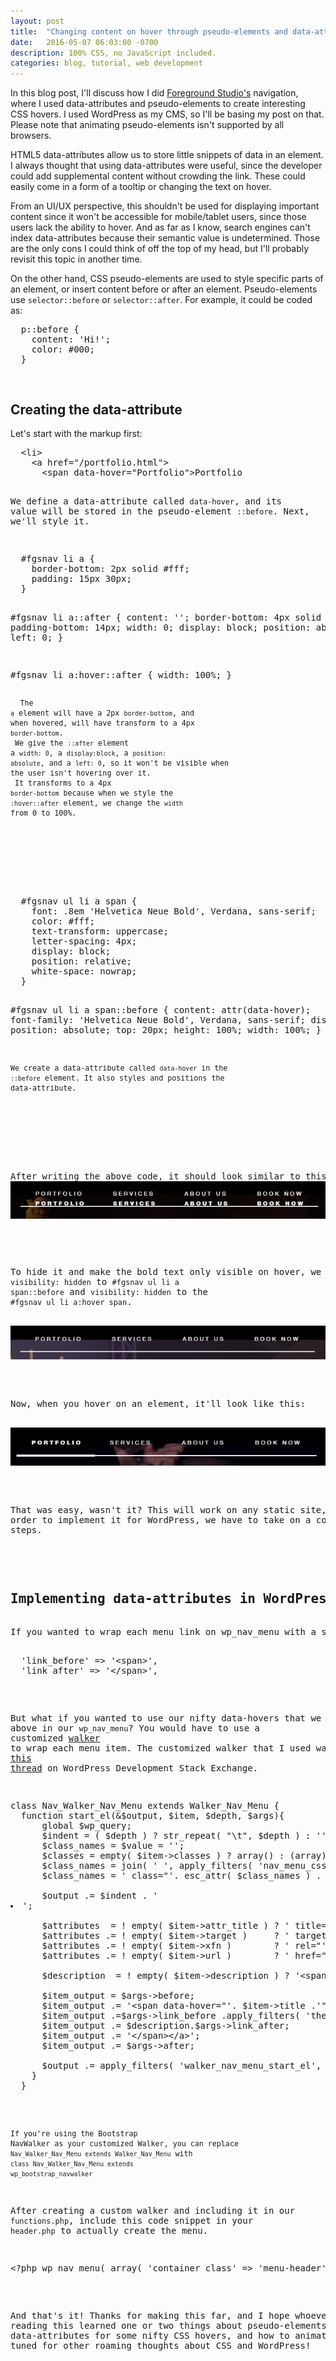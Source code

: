 ```yaml
---
layout: post
title:  "Changing content on hover through pseudo-elements and data-attributes."
date:   2016-05-07 06:03:00 -0700
description: 100% CSS, no JavaScript included.
categories: blog, tutorial, web development
---
```


<!-- "Changing content on hover by animating pseudo-elements and using data-attributes." -->

In this blog post, I'll discuss how I did [Foreground Studio's][fgs] navigation, where I used data-attributes and pseudo-elements to create interesting CSS hovers. I used WordPress as my CMS, so I'll be basing my post on that. Please note that animating pseudo-elements isn't supported by all browsers.

HTML5 data-attributes allow us to store little snippets of data in an element. I always thought that using data-attributes were useful, since the developer could add supplemental content without crowding the link. These could easily come in a form of a tooltip or changing the text on hover.

From an UI/UX perspective, this shouldn't be used for displaying important content since it won't be accessible for mobile/tablet users, since those users lack the ability to hover. And as far as I know, search engines can't index data-attributes because their semantic value is undetermined. Those are the only cons I could think of off the top of my head, but I'll probably revisit this topic in another time.

On the other hand, CSS pseudo-elements are used to style specific parts of an element, or insert content before or after an element. Pseudo-elements use <code>selector::before</code> or <code>selector::after</code>. For example, it could be coded as:

<pre>
  p::before {
    content: 'Hi!';
    color: #000;
  }
</pre>

<h2 style="padding-top:30px;">Creating the data-attribute</h2>

Let's start with the markup first:

<pre>
  &lt;li&gt;
    &lt;a href="/portfolio.html"&gt;
      &lt;span data-hover="Portfolio">Portfolio</span&gt;
    &lt;/a&gt;
  &lt;/li&gt;
</pre>

We define a data-attribute called <code>data-hover</code>, and its value will be stored in the pseudo-element <code>::before</code>. Next, we'll style it.

<div class="col-md-12" style="padding-bottom: 50px"><pre>
  #fgsnav li a {
    border-bottom: 2px solid #fff;
    padding: 15px 30px;
  }

  #fgsnav li a::after {
    content: '';
    border-bottom: 4px solid #fff;
    padding-bottom: 14px;
    width: 0;
    display: block;
    position: absolute;
    left: 0;
  }

  #fgsnav li a:hover::after {
    width: 100%;
  }
</pre>
<small>
The <code>a</code> element will have a 2px <code>border-bottom</code>, and when hovered, will have transform to a 4px <code>border-bottom</code>.<br>
We give the <code>::after</code> element a <code>width: 0</code>, a <code>display:block</code>, a <code>position: absolute</code>, and a <code>left: 0</code>, so it won't be visible when the user isn't hovering over it.<br>
It transforms to a 4px <code>border-bottom</code> because when we style the <code>:hover::after</code> element, we change the <code>width</code> from 0 to 100%.
</small>
</div>

<div class="col-md-12" style="padding-bottom: 50px"><pre>
  #fgsnav ul li a span {
    font: .8em 'Helvetica Neue Bold', Verdana, sans-serif;
    color: #fff;
    text-transform: uppercase;
    letter-spacing: 4px;
    display: block;
    position: relative;
    white-space: nowrap;
  }

  #fgsnav ul li a span::before {
    content: attr(data-hover);
    font-family: 'Helvetica Neue Bold', Verdana, sans-serif;
    display: block;
    position: absolute;
    top: 20px;
    height: 100%;
    width: 100%;
  }
</pre>
<small>We create a data-attribute called <code>data-hover</code> in the <code>::before</code> element. It also styles and positions the data-attribute.</small>
</div>


After writing the above code, it should look similar to this:
<img src="/assets/img/blog_05-07_data-attr_1.png" style="padding-bottom: 30px">

To hide it and make the bold text only visible on hover, we add <code>visibility: hidden</code> to <code>#fgsnav ul li a span::before</code> and <code>visibility: hidden</code> to the <code>#fgsnav ul li a:hover span</code>.

<img src="/assets/img/blog_05-07_data-attr_2.png" style="padding-bottom: 30px">

Now, when you hover on an element, it'll look like this:

<img src="/assets/img/blog_05-07_data-attr_3.png" style="padding-bottom: 30px">

That was easy, wasn't it? This will work on any static site, but in order to implement it for WordPress, we have to take on a couple more steps.

<h2 style="padding-top:30px;">Implementing data-attributes in WordPress</h2>
If you wanted to wrap each menu link on wp_nav_menu with a span (or any other tag), you could easily do so by including this snippet of code in wp_nav_menu:

<pre>
  'link_before' => '&lt;span&gt;',
  'link_after' => '&lt;/span&gt;',
</pre>

But what if you wanted to use our nifty data-hovers that we made above in our <code>wp_nav_menu</code>? You would have to use a customized [walker][walker] to wrap each menu item. The customized walker that I used was found on [this thread][walker] on WordPress Development Stack Exchange.

<pre>
class Nav_Walker_Nav_Menu extends Walker_Nav_Menu {
  function start_el(&$output, $item, $depth, $args){
      global $wp_query;
      $indent = ( $depth ) ? str_repeat( "\t", $depth ) : '';
      $class_names = $value = '';
      $classes = empty( $item->classes ) ? array() : (array) $item->classes;
      $class_names = join( ' ', apply_filters( 'nav_menu_css_class', array_filter( $classes ), $item ) );
      $class_names = ' class="'. esc_attr( $class_names ) . '"';

      $output .= $indent . '<li id="menu-item-'. $item->ID . '"' . $value . $class_names .'>';

      $attributes  = ! empty( $item->attr_title ) ? ' title="'  . esc_attr( $item->attr_title ) .'"' : '';
      $attributes .= ! empty( $item->target )     ? ' target="' . esc_attr( $item->target     ) .'"' : '';
      $attributes .= ! empty( $item->xfn )        ? ' rel="'    . esc_attr( $item->xfn        ) .'"' : '';
      $attributes .= ! empty( $item->url )        ? ' href="'   . esc_attr( $item->url        ) .'"' : '';

      $description  = ! empty( $item->description ) ? '&lt;span&gt;'.esc_attr( $item->description ).'&lt;/span&gt;' : '';

      $item_output = $args->before;
      $item_output .= '<a'. $attributes .'>&lt;span data-hover="'. $item->title .'"&gt;';
      $item_output .=$args->link_before .apply_filters( 'the_title', $item->title, $item->ID );
      $item_output .= $description.$args->link_after;
      $item_output .= '&lt;/span&gt;&lt;/a&gt;';
      $item_output .= $args->after;

      $output .= apply_filters( 'walker_nav_menu_start_el', $item_output, $item, $depth, $args );
    }
  }
</pre>
<small style="padding-bottom: 30px">If you're using the Bootstrap NavWalker as your customized Walker, you can replace <code>Nav_Walker_Nav_Menu extends Walker_Nav_Menu</code> with <code>class Nav_Walker_Nav_Menu extends wp_bootstrap_navwalker</code></small>

After creating a custom walker and including it in our <code>functions.php</code>, include this code snippet in your <code>header.php</code> to actually create the menu.

<pre>
&lt;?php wp_nav_menu( array( 'container_class' => 'menu-header', 'theme_location' => 'primary', 'walker' => new Nav_Walker_Nav_Menu() ) ); ?&gt;
</pre>

And that's it! Thanks for making this far, and I hope whoever is reading this learned one or two things about pseudo-elements, how to use data-attributes for some nifty CSS hovers, and how to animate them. Stay tuned for other roaming thoughts about CSS and WordPress!



[fgs]:      www.foregroundstudios.net/demo-home/
[walker]:   http://wordpress.stackexchange.com/questions/216286/how-to-add-span-to-each-menu-link-with-link-text-to-data-attr
